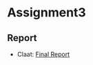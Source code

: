 # Assignment3
## Report
* Claat: [Final Report](https://docs.google.com/document/d/1lIoJW5xqeSchJZj5OJVjh3LCc-AVD-oF67eq_Nkr--A/edit#)
